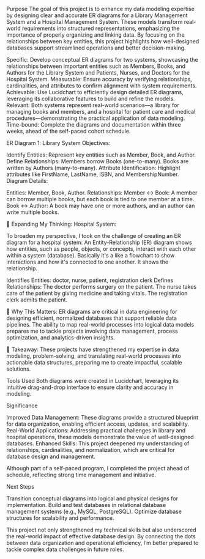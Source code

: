Purpose
The goal of this project is to enhance my data modeling expertise by designing clear and accurate ER diagrams for a Library Management System and a Hospital Management System. These models transform real-world requirements into structured representations, emphasizing the importance of properly organizing and linking data. By focusing on the relationships between key entities, this project highlights how well-designed databases support streamlined operations and better decision-making.

Specific: Develop conceptual ER diagrams for two systems, showcasing the relationships between important entities such as Members, Books, and Authors for the Library System and Patients, Nurses, and Doctors for the Hospital System.
Measurable: Ensure accuracy by verifying relationships, cardinalities, and attributes to confirm alignment with system requirements.
Achievable: Use Lucidchart to efficiently design detailed ER diagrams, leveraging its collaborative features to build and refine the models.
Relevant: Both systems represent real-world scenarios—a library for managing books and members, and a hospital for patient care and medical procedures—demonstrating the practical application of data modeling.
Time-bound: Complete the diagrams and documentation within three weeks, ahead of the self-paced cohort schedule.

ER Diagram 1: Library System
Objectives:

Identify Entities: Represent key entities such as Member, Book, and Author.
Define Relationships:
Members borrow Books (one-to-many).
Books are written by Authors (many-to-many).
Attribute Identification: Highlight attributes like FirstName, LastName, ISBN, and MembershipNumber.
Diagram Details:

Entities: Member, Book, Author.
Relationships:
Member ↔ Book: A member can borrow multiple books, but each book is tied to one member at a time.
Book ↔ Author: A book may have one or more authors, and an author can write multiple books.

🏥 Expanding My Thinking: Hospital System:

To broaden my perspective, I took on the challenge of creating an ER diagram for a hospital system:
An Entity-Relationship (ER) diagram shows how entities, such as people, objects, or concepts, interact with each other within a system (database). Basically it's a like a flowchart to show interactions and how it's connected to one another. It shows the relationship. 

Identifies Entities: doctor, nurse, patient, registration clerk
Defines Relationships: The doctor performs surgery on the patient.
The nurse takes care of the patient by giving medicine and taking vitals. 
The registration clerk admits the patient.

🎯 Why This Matters:
ER diagrams are critical in data engineering for designing efficient, normalized databases that support reliable data pipelines. The ability to map real-world processes into logical data models prepares me to tackle projects involving data management, process optimization, and analytics-driven insights. 

💭 Takeaway: These projects have strengthened my expertise in data modeling, problem-solving, and translating real-world processes into actionable data structures, preparing me to create impactful, scalable solutions.

Tools Used
Both diagrams were created in Lucidchart, leveraging its intuitive drag-and-drop interface to ensure clarity and accuracy in modeling.

Significance

Improved Data Management: These diagrams provide a structured blueprint for data organization, enabling efficient access, updates, and scalability.
Real-World Applications: Addressing practical challenges in library and hospital operations, these models demonstrate the value of well-designed databases.
Enhanced Skills: This project deepened my understanding of relationships, cardinalities, and normalization, which are critical for database design and management.

Although part of a self-paced program, I completed the project ahead of schedule, reflecting strong time management and initiative.

Next Steps

Transition conceptual diagrams into logical and physical designs for implementation.
Build and test databases in relational database management systems (e.g., MySQL, PostgreSQL).
Optimize database structures for scalability and performance.

This project not only strengthened my technical skills but also underscored the real-world impact of effective database design. By connecting the dots between data organization and operational efficiency, I’m better prepared to tackle complex data challenges in future roles.

